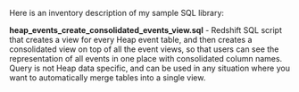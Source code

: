Here is an inventory description of my sample SQL library:

<b>heap_events_create_consolidated_events_view.sql</b> - Redshift SQL script that creates a view for every Heap event table, and then creates a consolidated view on top of all the event views, so that users can see the representation of all events in one place with consolidated column names.  Query is not Heap data specific, and can be used in any situation where you want to automatically merge tables into a single view.
